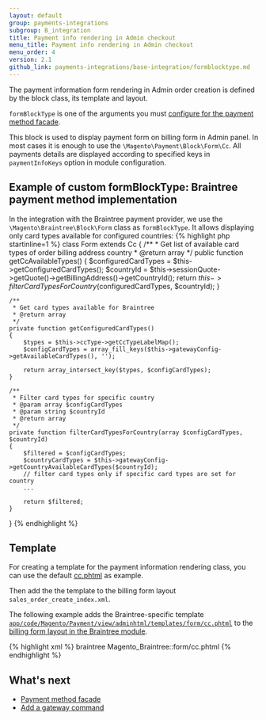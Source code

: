 ```yaml
---
layout: default
group: payments-integrations
subgroup: B_integration
title: Payment info rendering in Admin checkout
menu_title: Payment info rendering in Admin checkout
menu_order: 4
version: 2.1
github_link: payments-integrations/base-integration/formblocktype.md
---
```


The payment information form rendering in Admin order creation is defined by the block class, its template and layout. 

`formBlockType` is one of the arguments you must [configure for the payment method facade]({{page.baseurl}}payments-integrations/base-integration/facade-configuration.html). 

This block is used to display payment form on billing form in Admin panel. In
most cases it is enough to use the `\Magento\Payment\Block\Form\Cc`. All payments details are displayed according to specified keys in `paymentInfoKeys` option in module configuration.

## Example of custom formBlockType: Braintree payment method implementation

In the integration with the Braintree payment provider, we use the `\Magento\Braintree\Block\Form` class as `formBlockType`. It allows displaying only card types available for configured countries:
{% highlight php startinline=1 %}
class Form extends Cc
{
    /**
     * Get list of available card types of order billing address country
     * @return array
     */
    public function getCcAvailableTypes()
    {
        $configuredCardTypes = $this->getConfiguredCardTypes();
        $countryId = $this->sessionQuote->getQuote()->getBillingAddress()->getCountryId();
        return $this->filterCardTypesForCountry($configuredCardTypes, $countryId);
    }

    /**
     * Get card types available for Braintree
     * @return array
     */
    private function getConfiguredCardTypes()
    {
        $types = $this->ccType->getCcTypeLabelMap();
        $configCardTypes = array_fill_keys($this->gatewayConfig->getAvailableCardTypes(), '');

        return array_intersect_key($types, $configCardTypes);
    }

    /**
     * Filter card types for specific country
     * @param array $configCardTypes
     * @param string $countryId
     * @return array
     */
    private function filterCardTypesForCountry(array $configCardTypes, $countryId)
    {
        $filtered = $configCardTypes;
        $countryCardTypes = $this->gatewayConfig->getCountryAvailableCardTypes($countryId);
        // filter card types only if specific card types are set for country
        ...

        return $filtered;
    }
}
{% endhighlight %}


## Template

For creating a template for the payment information rendering class, you can use the default [cc.phtml]({{site.mage2100url}}app/code/Magento/Payment/view/adminhtml/templates/form/cc.phtml) as example.

Then add the the template to the billing form layout `sales_order_create_index.xml`.

The following example adds the Braintree-specific template [`app/code/Magento/Payment/view/adminhtml/templates/form/cc.phtml`]({{site.mage2100url}}app/code/Magento/Payment/view/adminhtml/templates/form/cc.phtml) to the [billing form layout in the Braintree module]({{site.mage2100url}}app/code/Magento/Braintree/view/adminhtml/layout/sales_order_create_index.xml).

{% highlight xml %}
<page xmlns:xsi="http://www.w3.org/2001/XMLSchema-instance" xsi:noNamespaceSchemaLocation="urn:magento:framework:View/Layout/etc/page_configuration.xsd">
    <body>
        <referenceBlock name="order_create_billing_form">
            <action method="setMethodFormTemplate">
				<!-- your method code and template -->
                <argument name="method" xsi:type="string">braintree</argument>
                <argument name="template" xsi:type="string">Magento_Braintree::form/cc.phtml</argument>
            </action>
        </referenceBlock>
    </body>
</page>
{% endhighlight %}


## What's next

- [Payment method facade]({{page.baseurl}}payments-integrations/base-integration/facade-configuration.html)
- [Add a gateway command]({{page.baseurl}}payments-integrations/base-integration/payment-action.html) 
